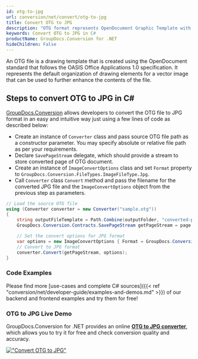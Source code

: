 ```yaml
---
id: otg-to-jpg
url: conversion/net/convert/otg-to-jpg
title: Convert OTG to JPG
description: "OTG format represents OpenDocument Graphic Template with .otg extension. Learn how to convert OTG to JPG file programmatically in C# language using GroupDocs.Conversion for .NET library."
keywords: Convert OTG to JPG in C#
productName: GroupDocs.Conversion for .NET
hideChildren: False
---
```


An OTG file is a drawing template that is created using the OpenDocument standard that follows the OASIS Office Applications 1.0 specification. It represents the default organization of drawing elements for a vector image that can be used to further enhance the contents of the file.

## Steps to convert OTG to JPG in C#

[GroupDocs.Conversion](https://products.groupdocs.com/conversion/net) allows developers to convert the OTG file to JPG format in an easy and intuitive way just using a few lines of code as described below:

* Create an instance of `Converter` class and pass source OTG file path as a constructor parameter. You may specify absolute or relative file path as per your requirements. 
* Declare `SavePageStream` delegate, which should provide a stream to store converted page of OTG document.
* Create an instance of `ImageConvertOptions` class and set `Format` property to `GroupDocs.Conversion.FileTypes.ImageFileType.Jpg`.
* Call `Converter` class `Convert` method and pass the filename for the converted JPG file and the `ImageConvertOptions` object from the previous step as parameters.

```csharp
// Load the source OTG file
using (Converter converter = new Converter("sample.otg"))
{
    string outputFileTemplate = Path.Combine(outputFolder, "converted-page-{0}.jpg");
    GroupDocs.Conversion.Contracts.SavePageStream getPageStream = page => new FileStream(string.Format(outputFileTemplate, page), FileMode.Create);

    // Set the convert options for JPG format
    var options = new ImageConvertOptions { Format = GroupDocs.Conversion.FileTypes.ImageFileType.Jpg };   
    // Convert to JPG format
    converter.Convert(getPageStream, options);
}
```

### Code Examples

Please find more [use-cases and complete C# sources]({{< ref "conversion/net/developer-guide/examples-and-demos.md" >}}) of our backend and frontend examples and try them for free!

### OTG to JPG Live Demo

GroupDocs.Conversion for .NET provides an online [**OTG to JPG converter**](https://products.groupdocs.app/conversion/otg-to-jpg), which allows you to try it for free and check conversion quality and accuracy.

[!["Convert OTG to JPG"](conversion/net/images/convert-to-jpg/convert-otg-to-jpg.png)](https://products.groupdocs.app/conversion/otg-to-jpg)